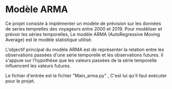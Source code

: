 # Modèle ARMA
Ce projet consiste à implémenter un modèle de prévision sur les données de series temprelles des voyageurs entre 2000 et 2019. 
Pour modéliser et prévoir les séries temporelles, Le modèle ARMA (AutoRegressive Moving Average) est le modèle statistique utilisé. 

L'objectif principal du modèle ARMA est de représenter la relation entre les observations passées d'une série temporelle et les observations futures. Il s'appuie sur l'hypothèse que les valeurs passées de la série temporelle influencent les valeurs futures.

Le fichier d'entrée est le fichier "Main_arma.py" , C'est lui qu'il faut exécuter pour le projet. 
